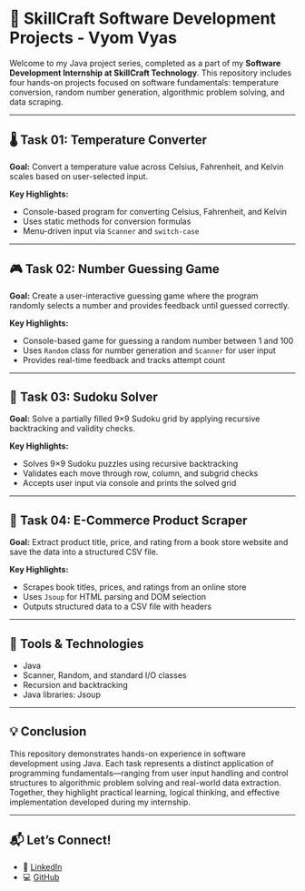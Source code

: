 # 📁 SkillCraft Software Development Projects - Vyom Vyas

Welcome to my Java project series, completed as a part of my **Software Development Internship at SkillCraft Technology**. This repository includes four hands-on projects focused on software fundamentals: temperature conversion, random number generation, algorithmic problem solving, and data scraping.

---

## 🌡️ Task 01: Temperature Converter

**Goal:** Convert a temperature value across Celsius, Fahrenheit, and Kelvin scales based on user-selected input.

**Key Highlights:**
- Console-based program for converting Celsius, Fahrenheit, and Kelvin  
- Uses static methods for conversion formulas  
- Menu-driven input via `Scanner` and `switch-case`  

---

## 🎮 Task 02: Number Guessing Game

**Goal:** Create a user-interactive guessing game where the program randomly selects a number and provides feedback until guessed correctly.

**Key Highlights:**
- Console-based game for guessing a random number between 1 and 100  
- Uses `Random` class for number generation and `Scanner` for user input  
- Provides real-time feedback and tracks attempt count  

---

## 🧩 Task 03: Sudoku Solver

**Goal:** Solve a partially filled 9×9 Sudoku grid by applying recursive backtracking and validity checks.

**Key Highlights:**
- Solves 9×9 Sudoku puzzles using recursive backtracking  
- Validates each move through row, column, and subgrid checks  
- Accepts user input via console and prints the solved grid  

---

## 🛒 Task 04: E-Commerce Product Scraper

**Goal:** Extract product title, price, and rating from a book store website and save the data into a structured CSV file.

**Key Highlights:**
- Scrapes book titles, prices, and ratings from an online store  
- Uses `Jsoup` for HTML parsing and DOM selection  
- Outputs structured data to a CSV file with headers  

---

## 📌 Tools & Technologies

- Java 
- Scanner, Random, and standard I/O classes  
- Recursion and backtracking  
- Java libraries: Jsoup  

---

## 💡 Conclusion

This repository demonstrates hands-on experience in software development using Java. Each task represents a distinct application of programming fundamentals—ranging from user input handling and control structures to algorithmic problem solving and real-world data extraction. Together, they highlight practical learning, logical thinking, and effective implementation developed during my internship.

---

## 📬 Let’s Connect!

- 💼 [LinkedIn](www.linkedin.com/in/vyom-vyas-757ba732b)
- 💻 [GitHub](https://github.com/VyomVyas4765)


